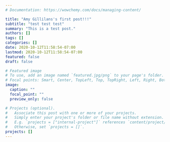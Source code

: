 ```yaml
---
# Documentation: https://wowchemy.com/docs/managing-content/

title: "Amy Gillilans's first post!!!"
subtitle: "test test test"
summary: "This is a test post."
authors: []
tags: []
categories: []
date: 2020-10-12T11:58:54-07:00
lastmod: 2020-10-12T11:58:54-07:00
featured: false
draft: false

# Featured image
# To use, add an image named `featured.jpg/png` to your page's folder.
# Focal points: Smart, Center, TopLeft, Top, TopRight, Left, Right, BottomLeft, Bottom, BottomRight.
image:
  caption: ""
  focal_point: ""
  preview_only: false

# Projects (optional).
#   Associate this post with one or more of your projects.
#   Simply enter your project's folder or file name without extension.
#   E.g. `projects = ["internal-project"]` references `content/project/deep-learning/index.md`.
#   Otherwise, set `projects = []`.
projects: []
---
```

